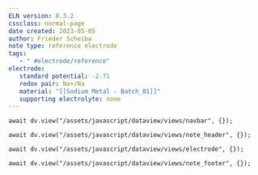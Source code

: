 ```yaml
---
ELN version: 0.3.2
cssclass: normal-page
date created: 2023-05-05
author: Frieder Scheiba
note type: reference electrode
tags: 
   - " #electrode/reference"
electrode:
   standard potential: -2.71
   redox pair: Na+/Na
   material: "[[Sodium Metal - Batch_01]]"
   supporting electrolyte: none
---
```


```dataviewjs
await dv.view("/assets/javascript/dataview/views/navbar", {});
```

```dataviewjs
await dv.view("/assets/javascript/dataview/views/note_header", {});
```

```dataviewjs
await dv.view("/assets/javascript/dataview/views/electrode", {});
```

```dataviewjs
await dv.view("/assets/javascript/dataview/views/note_footer", {});
```
